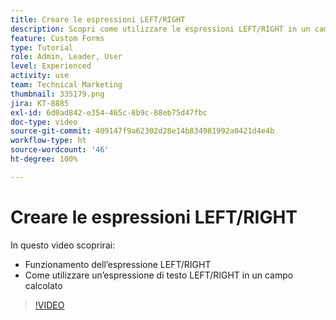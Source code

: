 ```yaml
---
title: Creare le espressioni LEFT/RIGHT
description: Scopri come utilizzare le espressioni LEFT/RIGHT in un campo calcolato di Adobe  [!DNL Workfront].
feature: Custom Forms
type: Tutorial
role: Admin, Leader, User
level: Experienced
activity: use
team: Technical Marketing
thumbnail: 335179.png
jira: KT-8885
exl-id: 6d0ad842-e354-465c-8b9c-88eb75d47fbc
doc-type: video
source-git-commit: 409147f9a62302d28e14b834981992a0421d4e4b
workflow-type: ht
source-wordcount: '46'
ht-degree: 100%

---
```


# Creare le espressioni LEFT/RIGHT

In questo video scoprirai:

* Funzionamento dell’espressione LEFT/RIGHT
* Come utilizzare un’espressione di testo LEFT/RIGHT in un campo calcolato

>[!VIDEO](https://video.tv.adobe.com/v/335179/?quality=12&learn=on)
